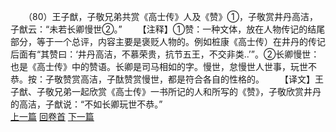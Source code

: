 　　（80）王子猷，子敬兄弟共赏《高士传》人及《赞》①，子敬赏井丹高洁，子猷云：“未若长卿慢世②。”
　　【注释】①赞：一种文体，放在人物传记的结尾部分，等于一个总评，内容主要是褒贬人物的。例如桩康《高士传）在井丹的传记后面有“其赞曰：‘井丹高洁，不慕荣贵，抗节五王，不交非类..’”。②长卿慢世：也是《高士传》中的赞语。长卿是司马相如的字。慢世，怠慢世人世事，玩世不恭。按：子敬赞赏高洁，子酞赞赏慢世，都是符合各自的性格的。
　　【译文】王子猷、子敬兄弟一起欣赏《高士传》一书所记的人和所写的《赞》，子敬欣赏井丹的高洁，子猷说：“不如长卿玩世不恭。”
<br>[上一篇](09_79) [回卷首](09_00) [下一篇](09_81)
